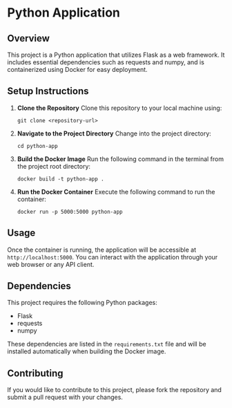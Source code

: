 # Python Application

## Overview
This project is a Python application that utilizes Flask as a web framework. It includes essential dependencies such as requests and numpy, and is containerized using Docker for easy deployment.

## Setup Instructions

1. **Clone the Repository**
   Clone this repository to your local machine using:
   ```
   git clone <repository-url>
   ```

2. **Navigate to the Project Directory**
   Change into the project directory:
   ```
   cd python-app
   ```

3. **Build the Docker Image**
   Run the following command in the terminal from the project root directory:
   ```
   docker build -t python-app .
   ```

4. **Run the Docker Container**
   Execute the following command to run the container:
   ```
   docker run -p 5000:5000 python-app
   ```

## Usage
Once the container is running, the application will be accessible at `http://localhost:5000`. You can interact with the application through your web browser or any API client.

## Dependencies
This project requires the following Python packages:
- Flask
- requests
- numpy

These dependencies are listed in the `requirements.txt` file and will be installed automatically when building the Docker image.

## Contributing
If you would like to contribute to this project, please fork the repository and submit a pull request with your changes.